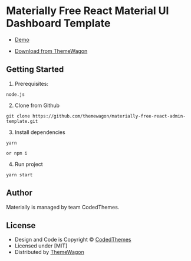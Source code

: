 # Materially Free React Material UI Dashboard Template 

- [Demo](https://themewagon.github.io/materially-free-react-admin-template/)

- [Download from ThemeWagon](https://themewagon.com/themes/Materially/)

## Getting Started

1. Prerequisites:

```
node.js
```

2. Clone from Github

```
git clone https://github.com/themewagon/materially-free-react-admin-template.git
```

3. Install dependencies

```
yarn

or npm i
```

4. Run project

```
yarn start
```

## Author

Materially is managed by team CodedThemes.


## License

- Design and Code is Copyright &copy; [CodedThemes](https://codedthemes.com)
- Licensed under [MIT]
- Distributed by [ThemeWagon](https://themewagon.com)
